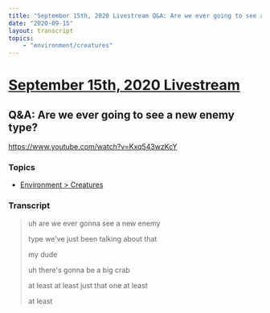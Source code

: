 ```yaml
---
title: "September 15th, 2020 Livestream Q&A: Are we ever going to see a new enemy type?"
date: "2020-09-15"
layout: transcript
topics:
    - "environment/creatures"
---
```

# [September 15th, 2020 Livestream](../2020-09-15.md)
## Q&A: Are we ever going to see a new enemy type?
https://www.youtube.com/watch?v=Kxq543wzKcY

### Topics
* [Environment > Creatures](../topics/environment/creatures.md)

### Transcript

> uh are we ever gonna see a new enemy
> 
> type we've just been talking about that
> 
> my dude
> 
> uh there's gonna be a big crab
> 
> at least at least just that one at least
> 
> at least
> 
